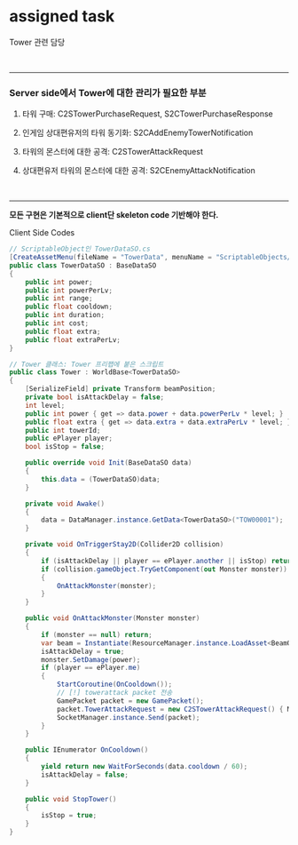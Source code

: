 # assigned task
Tower 관련 담당

<br>

---

### Server side에서 Tower에 대한 관리가 필요한 부분

1) 타워 구매: C2STowerPurchaseRequest, S2CTowerPurchaseResponse

2) 인게임 상대편유저의 타워 동기화: S2CAddEnemyTowerNotification

3) 타워의 몬스터에 대한 공격: C2STowerAttackRequest

4) 상대편유저 타워의 몬스터에 대한 공격: S2CEnemyAttackNotification

<br>

---

**모든 구현은 기본적으로 client단 skeleton code 기반해야 한다.**

Client Side Codes

```cs
// ScriptableObject인 TowerDataSO.cs
[CreateAssetMenu(fileName = "TowerData", menuName = "ScriptableObjects/TowerData")]
public class TowerDataSO : BaseDataSO
{
    public int power;
    public int powerPerLv;
    public int range;
    public float cooldown;
    public int duration;
    public int cost;
    public float extra;
    public float extraPerLv;
}
```


```cs
// Tower 클래스: Tower 프리팹에 붙은 스크립트
public class Tower : WorldBase<TowerDataSO>
{
    [SerializeField] private Transform beamPosition;
    private bool isAttackDelay = false;
    int level;
    public int power { get => data.power + data.powerPerLv * level; }
    public float extra { get => data.extra + data.extraPerLv * level; }
    public int towerId;
    public ePlayer player;
    bool isStop = false;

    public override void Init(BaseDataSO data)
    {
        this.data = (TowerDataSO)data;
    }

    private void Awake()
    {
        data = DataManager.instance.GetData<TowerDataSO>("TOW00001");
    }

    private void OnTriggerStay2D(Collider2D collision)
    {
        if (isAttackDelay || player == ePlayer.another || isStop) return;
        if (collision.gameObject.TryGetComponent(out Monster monster))
        {
            OnAttackMonster(monster);
        }
    }

    public void OnAttackMonster(Monster monster)
    {
        if (monster == null) return;
        var beam = Instantiate(ResourceManager.instance.LoadAsset<BeamObject>("BeamObject"), beamPosition).SetTimer().SetTarget(monster);
        isAttackDelay = true;
        monster.SetDamage(power);
        if (player == ePlayer.me)
        {
            StartCoroutine(OnCooldown());
            // [!] towerattack packet 전송
            GamePacket packet = new GamePacket();
            packet.TowerAttackRequest = new C2STowerAttackRequest() { MonsterId = monster.monsterId, TowerId = towerId };
            SocketManager.instance.Send(packet);
        }
    }

    public IEnumerator OnCooldown()
    {
        yield return new WaitForSeconds(data.cooldown / 60);
        isAttackDelay = false;
    }

    public void StopTower()
    {
        isStop = true;
    }
}


```